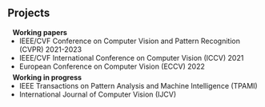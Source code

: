 ## Projects

<h4 style="margin:0 10px 0;">Working papers</h4>

<ul style="margin:0 0 5px;">
  <li><autocolor>IEEE/CVF Conference on Computer Vision and Pattern Recognition (CVPR) 2021-2023</autocolor></a></li>
  <li><autocolor>IEEE/CVF International Conference on Computer Vision (ICCV) 2021</autocolor></a></li>
  <li><autocolor>European Conference on Computer Vision (ECCV) 2022</autocolor></a></li>
</ul>

<h4 style="margin:0 10px 0;">Working in progress</h4>

<ul style="margin:0 0 20px;">
  <li><autocolor>IEEE Transactions on Pattern Analysis and Machine Intelligence (TPAMI)</autocolor></a></li>
  <li><autocolor>International Journal of Computer Vision (IJCV)</autocolor></a></li>
</ul>
